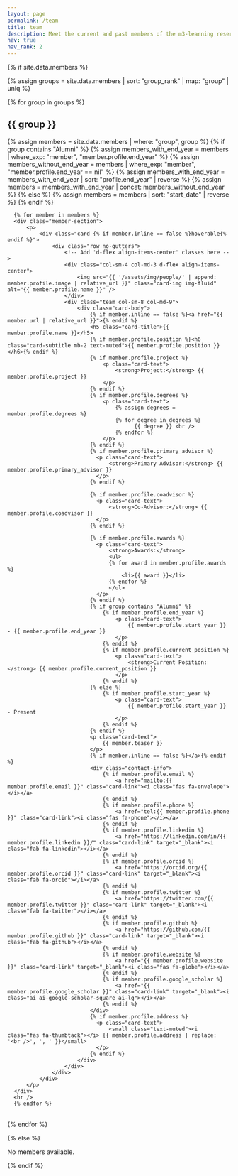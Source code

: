 ```yaml
---
layout: page
permalink: /team
title: team
description: Meet the current and past members of the m3-learning reserach group.
nav: true
nav_rank: 2
---
```


{% if site.data.members %}

  {% assign groups = site.data.members | sort: "group_rank" | map: "group" | uniq %}
  
  {% for group in groups %}

  <h2>{{ group }}</h2>

  <div class="group-section">
      {% assign members = site.data.members | where: "group", group %}
      {% if group contains "Alumni" %}
          {% assign members_with_end_year = members | where_exp: "member", "member.profile.end_year" %}
          {% assign members_without_end_year = members | where_exp: "member", "member.profile.end_year == nil" %}
          {% assign members_with_end_year = members_with_end_year | sort: "profile.end_year" | reverse %}
          {% assign members = members_with_end_year | concat: members_without_end_year %}
      {% else %}
          {% assign members = members | sort: "start_date" | reverse %}
      {% endif %}
      
      {% for member in members %}
      <div class="member-section">
          <p>
              <div class="card {% if member.inline == false %}hoverable{% endif %}">
                  <div class="row no-gutters">
                      <!-- Add 'd-flex align-items-center' classes here -->
                      <div class="col-sm-4 col-md-3 d-flex align-items-center">
                          <img src="{{ '/assets/img/people/' | append: member.profile.image | relative_url }}" class="card-img img-fluid" alt="{{ member.profile.name }}" />
                      </div>
                      <div class="team col-sm-8 col-md-9">
                          <div class="card-body">
                              {% if member.inline == false %}<a href="{{ member.url | relative_url }}">{% endif %}
                              <h5 class="card-title">{{ member.profile.name }}</h5>
                              {% if member.profile.position %}<h6 class="card-subtitle mb-2 text-muted">{{ member.profile.position }}</h6>{% endif %}
                              {% if member.profile.project %}
                                  <p class="card-text">
                                      <strong>Project:</strong> {{ member.profile.project }}
                                  </p>
                              {% endif %}
                              {% if member.profile.degrees %}
                                  <p class="card-text">
                                      {% assign degrees = member.profile.degrees %}
                                      {% for degree in degrees %}
                                            {{ degree }} <br />
                                      {% endfor %}
                                  </p>
                              {% endif %}
                              {% if member.profile.primary_advisor %}
                                <p class="card-text">
                                    <strong>Primary Advisor:</strong> {{ member.profile.primary_advisor }}
                                </p>
                              {% endif %}

                              {% if member.profile.coadvisor %}
                                <p class="card-text">
                                    <strong>Co-Advisor:</strong> {{ member.profile.coadvisor }}
                                </p>
                              {% endif %}

                              {% if member.profile.awards %}
                                <p class="card-text">
                                    <strong>Awards:</strong>
                                    <ul>
                                    {% for award in member.profile.awards %}
                                        <li>{{ award }}</li>
                                    {% endfor %}
                                    </ul>
                                </p>
                              {% endif %}
                              {% if group contains "Alumni" %}
                                  {% if member.profile.end_year %}
                                      <p class="card-text">
                                          {{ member.profile.start_year }} - {{ member.profile.end_year }}
                                      </p>
                                  {% endif %}
                                  {% if member.profile.current_position %}
                                      <p class="card-text">
                                          <strong>Current Position:</strong> {{ member.profile.current_position }}
                                      </p>
                                  {% endif %}
                              {% else %}
                                  {% if member.profile.start_year %}
                                      <p class="card-text">
                                          {{ member.profile.start_year }} - Present
                                      </p>
                                  {% endif %}
                              {% endif %}
                              <p class="card-text">
                                  {{ member.teaser }}
                              </p>
                              {% if member.inline == false %}</a>{% endif %}
                              <div class="contact-info">
                                  {% if member.profile.email %}
                                      <a href="mailto:{{ member.profile.email }}" class="card-link"><i class="fas fa-envelope"></i></a>
                                  {% endif %}
                                  {% if member.profile.phone %}
                                      <a href="tel:{{ member.profile.phone }}" class="card-link"><i class="fas fa-phone"></i></a>
                                  {% endif %}
                                  {% if member.profile.linkedin %}
                                      <a href="https://linkedin.com/in/{{ member.profile.linkedin }}/" class="card-link" target="_blank"><i class="fab fa-linkedin"></i></a>
                                  {% endif %}
                                  {% if member.profile.orcid %}
                                      <a href="https://orcid.org/{{ member.profile.orcid }}" class="card-link" target="_blank"><i class="fab fa-orcid"></i></a>
                                  {% endif %}
                                  {% if member.profile.twitter %}
                                      <a href="https://twitter.com/{{ member.profile.twitter }}" class="card-link" target="_blank"><i class="fab fa-twitter"></i></a>
                                  {% endif %}
                                  {% if member.profile.github %}
                                      <a href="https://github.com/{{ member.profile.github }}" class="card-link" target="_blank"><i class="fab fa-github"></i></a>
                                  {% endif %}
                                  {% if member.profile.website %}
                                      <a href="{{ member.profile.website }}" class="card-link" target="_blank"><i class="fas fa-globe"></i></a>
                                  {% endif %}
                                  {% if member.profile.google_scholar %}
                                      <a href="{{ member.profile.google_scholar }}" class="card-link" target="_blank"><i class="ai ai-google-scholar-square ai-lg"></i></a>
                                  {% endif %}
                              </div>
                              {% if member.profile.address %}
                                <p class="card-text">
                                    <small class="text-muted"><i class="fas fa-thumbtack"></i> {{ member.profile.address | replace: '<br />', ', ' }}</small>
                                </p>
                              {% endif %}
                          </div>
                      </div>
                  </div>
              </div>
          </p>
      </div>
      <br />
      {% endfor %}
  </div>
  <br />
  {% endfor %}

{% else %}
  <p>No members available.</p>
{% endif %}
